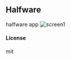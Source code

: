 ## Halfware

halfware app
![screen1](https://github.com/user-attachments/assets/5ee1c6a7-bf03-4b58-8d12-2861b4eb48bf)

#### License

mit
